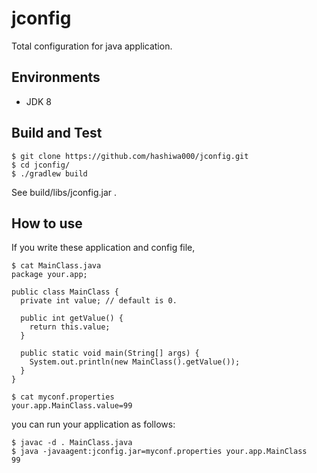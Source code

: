 # jconfig
Total configuration for java application.

## Environments
- JDK 8

## Build and Test

```
$ git clone https://github.com/hashiwa000/jconfig.git
$ cd jconfig/
$ ./gradlew build
```

See build/libs/jconfig.jar .

## How to use
If you write these application and config file,

```
$ cat MainClass.java
package your.app;

public class MainClass {
  private int value; // default is 0.

  public int getValue() {
    return this.value;
  }

  public static void main(String[] args) {
    System.out.println(new MainClass().getValue());
  }
}

$ cat myconf.properties
your.app.MainClass.value=99
```

you can run your application as follows:

```
$ javac -d . MainClass.java
$ java -javaagent:jconfig.jar=myconf.properties your.app.MainClass
99
```
